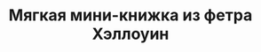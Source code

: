 ---
title: Мягкая мини-книжка из фетра Хэллоуин
description: Купить мягкую развивающую мини-книжку из фетра ручной работы в магазине KiddyTrick

layout: product
permalink: /:path

weight: 2

product-name: 'Мини-книжка "Хэллоуин"'
product-desc: '<p>Книжка для малышей в стиле Хэллоуина состоит из 6 игровых страничек и обложки с безопасным зеркалом. С такой книжкой малыш сможет погонять бусину во флисовом привидении, познакомиться с липучкой на тыкве, пошуршать крылышками летучей мышки, поперетягивать ножки паука, покрутить леденец и поиграть с замками-молниями. Съемных деталей нет - все надежно пришиты. С помощью шнурка книжку можно привязать к коляске на прогулке - так она не потеряется.</p>'

product-video: '<div style="position:relative;height:0;padding-bottom:56.25%"><iframe src="https://www.youtube.com/embed/Zj-iaYIQLNg" width="640" height="360" frameborder="0" style="position:absolute;width:100%;height:100%;left:0" allowfullscreen></iframe></div>'

product-asteriks:
product-price: 950

product-year: "от 0 месяцев"
product-size: "15х15х2 см"
product-time: "2-4 дня"

related:
- myagkaya-stranica-dozhdik
- myagkaya-stranica-korablik
- myagkaya-stranica-koty
- myagkaya-stranica-nebo
---